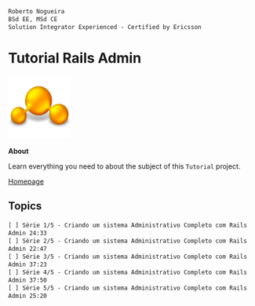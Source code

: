 ```
Roberto Nogueira  
BSd EE, MSd CE
Solution Integrator Experienced - Certified by Ericsson
```
# Tutorial Rails Admin

![tutorial image](images/tutorial.png)

**About**

Learn everything you need to about the subject of this `Tutorial` project.

[Homepage](https://www.youtube.com/watch?v=fHoWq_jiWHs&list=PLdDT8if5attE7GG4L4Annvd9gEhKsPvb9)

## Topics
```
[ ] Série 1/5 - Criando um sistema Administrativo Completo com Rails Admin 24:33
[ ] Série 2/5 - Criando um sistema Administrativo Completo com Rails Admin 22:47
[ ] Série 3/5 - Criando um sistema Administrativo Completo com Rails Admin 37:23
[ ] Série 4/5 - Criando um sistema Administrativo Completo com Rails Admin 37:50
[ ] Série 5/5 - Criando um sistema Administrativo Completo com Rails Admin 25:20
```
